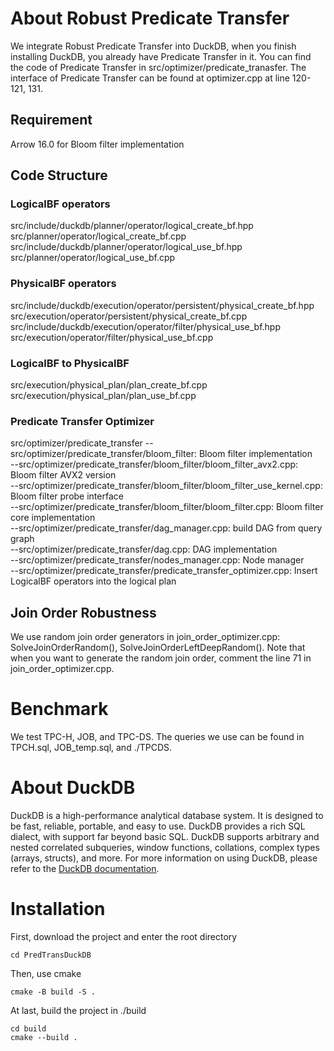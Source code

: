 # About Robust Predicate Transfer
We integrate Robust Predicate Transfer into DuckDB, when you finish installing DuckDB, you already have Predicate Transfer in it.
You can find the code of Predicate Transfer in src/optimizer/predicate_tranasfer. The interface of Predicate Transfer can be found at optimizer.cpp at line 120-121, 131.
## Requirement
Arrow 16.0 for Bloom filter implementation
## Code Structure
### LogicalBF operators
  src/include/duckdb/planner/operator/logical_create_bf.hpp  
  src/planner/operator/logical_create_bf.cpp  
  src/include/duckdb/planner/operator/logical_use_bf.hpp  
  src/planner/operator/logical_use_bf.cpp  
### PhysicalBF operators
  src/include/duckdb/execution/operator/persistent/physical_create_bf.hpp  
  src/execution/operator/persistent/physical_create_bf.cpp  
  src/include/duckdb/execution/operator/filter/physical_use_bf.hpp  
  src/execution/operator/filter/physical_use_bf.cpp  
### LogicalBF to PhysicalBF
  src/execution/physical_plan/plan_create_bf.cpp  
  src/execution/physical_plan/plan_use_bf.cpp  
### Predicate Transfer Optimizer
  src/optimizer/predicate_transfer
    --src/optimizer/predicate_transfer/bloom_filter: Bloom filter implementation  
      --src/optimizer/predicate_transfer/bloom_filter/bloom_filter_avx2.cpp: Bloom filter AVX2 version  
      --src/optimizer/predicate_transfer/bloom_filter/bloom_filter_use_kernel.cpp: Bloom filter probe interface  
      --src/optimizer/predicate_transfer/bloom_filter/bloom_filter.cpp: Bloom filter core implementation  
    --src/optimizer/predicate_transfer/dag_manager.cpp: build DAG from query graph  
    --src/optimizer/predicate_transfer/dag.cpp: DAG implementation  
    --src/optimizer/predicate_transfer/nodes_manager.cpp: Node manager  
    --src/optimizer/predicate_transfer/predicate_transfer_optimizer.cpp: Insert LogicalBF operators into the logical plan  
    
## Join Order Robustness
We use random join order generators in join_order_optimizer.cpp: SolveJoinOrderRandom(), SolveJoinOrderLeftDeepRandom(). Note that when you want to generate the random join order, comment the line 71 in join_order_optimizer.cpp.

# Benchmark
We test TPC-H, JOB, and TPC-DS. The queries we use can be found in TPCH.sql, JOB_temp.sql, and ./TPCDS.

# About DuckDB
DuckDB is a high-performance analytical database system. It is designed to be fast, reliable, portable, and easy to use. DuckDB provides a rich SQL dialect, with support far beyond basic SQL. DuckDB supports arbitrary and nested correlated subqueries, window functions, collations, complex types (arrays, structs), and more. For more information on using DuckDB, please refer to the [DuckDB documentation](https://duckdb.org/docs/).

# Installation
First, download the project and enter the root directory
```
cd PredTransDuckDB
```
Then, use cmake
```
cmake -B build -S .
```
At last, build the project in ./build
```
cd build
cmake --build .
```
